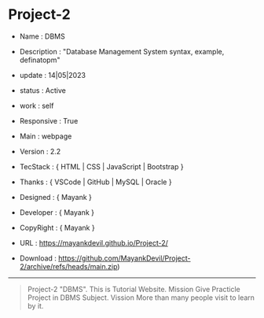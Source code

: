 # Project-2

- Name : DBMS

- Description : "Database Management System syntax, example, definatopm"

- update : 14|05|2023
  
- status : Active

- work : self 

- Responsive : True

- Main : webpage

- Version : 2.2

- TecStack : { HTML | CSS | JavaScript | Bootstrap }

- Thanks : { VSCode | GitHub | MySQL | Oracle }

- Designed : { Mayank }

- Developer : { Mayank }

- CopyRight : { Mayank }

- URL : https://mayankdevil.github.io/Project-2/

- Download : https://github.com/MayankDevil/Project-2/archive/refs/heads/main.zip)

---

> Project-2 "DBMS".
> This is  Tutorial Website.
> Mission Give Practicle Project in DBMS Subject.
> Vission More than many people visit to learn by it.

